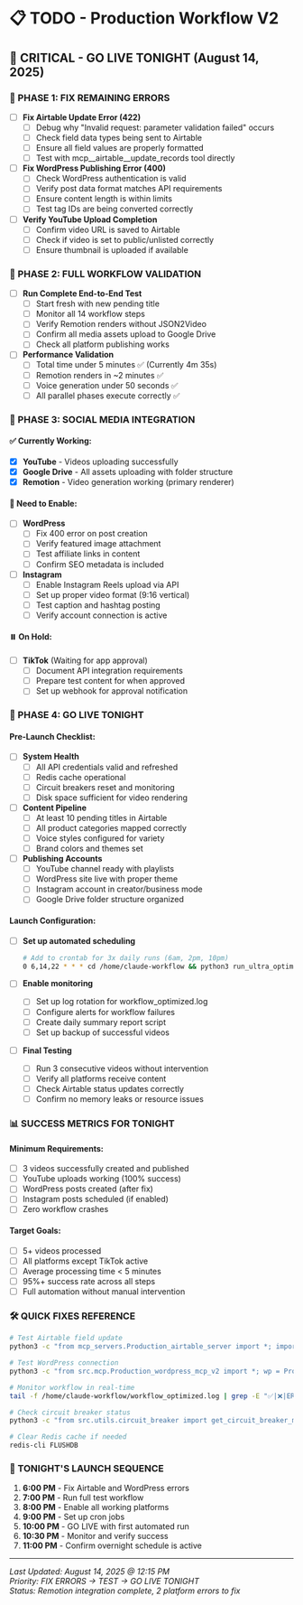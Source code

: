 # 📋 TODO - Production Workflow V2

## 🚨 CRITICAL - GO LIVE TONIGHT (August 14, 2025)

### 🎯 PHASE 1: FIX REMAINING ERRORS
- [ ] **Fix Airtable Update Error (422)**
  - [ ] Debug why "Invalid request: parameter validation failed" occurs
  - [ ] Check field data types being sent to Airtable
  - [ ] Ensure all field values are properly formatted
  - [ ] Test with mcp__airtable__update_records tool directly

- [ ] **Fix WordPress Publishing Error (400)**
  - [ ] Check WordPress authentication is valid
  - [ ] Verify post data format matches API requirements
  - [ ] Ensure content length is within limits
  - [ ] Test tag IDs are being converted correctly

- [ ] **Verify YouTube Upload Completion**
  - [ ] Confirm video URL is saved to Airtable
  - [ ] Check if video is set to public/unlisted correctly
  - [ ] Ensure thumbnail is uploaded if available

### 🚀 PHASE 2: FULL WORKFLOW VALIDATION
- [ ] **Run Complete End-to-End Test**
  - [ ] Start fresh with new pending title
  - [ ] Monitor all 14 workflow steps
  - [ ] Verify Remotion renders without JSON2Video
  - [ ] Confirm all media assets upload to Google Drive
  - [ ] Check all platform publishing works

- [ ] **Performance Validation**
  - [ ] Total time under 5 minutes ✅ (Currently 4m 35s)
  - [ ] Remotion renders in ~2 minutes ✅
  - [ ] Voice generation under 50 seconds ✅
  - [ ] All parallel phases execute correctly ✅

### 📱 PHASE 3: SOCIAL MEDIA INTEGRATION

#### ✅ Currently Working:
- [x] **YouTube** - Videos uploading successfully
- [x] **Google Drive** - All assets uploading with folder structure
- [x] **Remotion** - Video generation working (primary renderer)

#### 🔧 Need to Enable:
- [ ] **WordPress**
  - [ ] Fix 400 error on post creation
  - [ ] Verify featured image attachment
  - [ ] Test affiliate links in content
  - [ ] Confirm SEO metadata is included

- [ ] **Instagram** 
  - [ ] Enable Instagram Reels upload via API
  - [ ] Set up proper video format (9:16 vertical)
  - [ ] Test caption and hashtag posting
  - [ ] Verify account connection is active

#### ⏸️ On Hold:
- [ ] **TikTok** (Waiting for app approval)
  - [ ] Document API integration requirements
  - [ ] Prepare test content for when approved
  - [ ] Set up webhook for approval notification

### 🌙 PHASE 4: GO LIVE TONIGHT

#### Pre-Launch Checklist:
- [ ] **System Health**
  - [ ] All API credentials valid and refreshed
  - [ ] Redis cache operational
  - [ ] Circuit breakers reset and monitoring
  - [ ] Disk space sufficient for video rendering

- [ ] **Content Pipeline**
  - [ ] At least 10 pending titles in Airtable
  - [ ] All product categories mapped correctly
  - [ ] Voice styles configured for variety
  - [ ] Brand colors and themes set

- [ ] **Publishing Accounts**
  - [ ] YouTube channel ready with playlists
  - [ ] WordPress site live with proper theme
  - [ ] Instagram account in creator/business mode
  - [ ] Google Drive folder structure organized

#### Launch Configuration:
- [ ] **Set up automated scheduling**
  ```bash
  # Add to crontab for 3x daily runs (6am, 2pm, 10pm)
  0 6,14,22 * * * cd /home/claude-workflow && python3 run_ultra_optimized.py >> workflow_cron.log 2>&1
  ```

- [ ] **Enable monitoring**
  - [ ] Set up log rotation for workflow_optimized.log
  - [ ] Configure alerts for workflow failures
  - [ ] Create daily summary report script
  - [ ] Set up backup of successful videos

- [ ] **Final Testing**
  - [ ] Run 3 consecutive videos without intervention
  - [ ] Verify all platforms receive content
  - [ ] Check Airtable status updates correctly
  - [ ] Confirm no memory leaks or resource issues

### 📊 SUCCESS METRICS FOR TONIGHT

#### Minimum Requirements:
- [ ] 3 videos successfully created and published
- [ ] YouTube uploads working (100% success)
- [ ] WordPress posts created (after fix)
- [ ] Instagram posts scheduled (if enabled)
- [ ] Zero workflow crashes

#### Target Goals:
- [ ] 5+ videos processed
- [ ] All platforms except TikTok active
- [ ] Average processing time < 5 minutes
- [ ] 95%+ success rate across all steps
- [ ] Full automation without manual intervention

### 🛠️ QUICK FIXES REFERENCE

```bash
# Test Airtable field update
python3 -c "from mcp_servers.Production_airtable_server import *; import asyncio; server = ProductionAirtableMCPServer('KEY', 'BASE', 'TABLE'); asyncio.run(server.update_record_field('RECORD_ID', 'FinalVideo', 'URL'))"

# Test WordPress connection
python3 -c "from src.mcp.Production_wordpress_mcp_v2 import *; wp = ProductionWordPressMCP(config); wp.test_connection()"

# Monitor workflow in real-time
tail -f /home/claude-workflow/workflow_optimized.log | grep -E "✅|❌|ERROR|WARNING"

# Check circuit breaker status
python3 -c "from src.utils.circuit_breaker import get_circuit_breaker_manager; m = get_circuit_breaker_manager(); print(m.get_all_status())"

# Clear Redis cache if needed
redis-cli FLUSHDB
```

### 🎯 TONIGHT'S LAUNCH SEQUENCE

1. **6:00 PM** - Fix Airtable and WordPress errors
2. **7:00 PM** - Run full test workflow
3. **8:00 PM** - Enable all working platforms
4. **9:00 PM** - Set up cron jobs
5. **10:00 PM** - GO LIVE with first automated run
6. **10:30 PM** - Monitor and verify success
7. **11:00 PM** - Confirm overnight schedule is active

---
*Last Updated: August 14, 2025 @ 12:15 PM*  
*Priority: FIX ERRORS → TEST → GO LIVE TONIGHT*  
*Status: Remotion integration complete, 2 platform errors to fix*